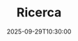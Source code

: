 ---
type: lecture
date: 2025-09-29T10:30:00
title: Ricerca
thumbnail: /static_files/presentations/lec.jpg
links:
    - url: static_files/lectures/algoritmica/3.pdf
      name: slides
    
    - url: static_files/lectures/algoritmica/3.pdf
      name: notebook
    
hide_from_announcments: true
---